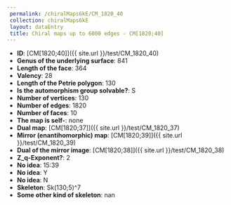 ```yaml
--- 
 permalink: /chiralMaps6kE/CM_1820_40 
 collection: chiralMaps6kE
 layout: dataEntry
 title: Chiral maps up to 6000 edges - CM[1820;40]
---
```


- **ID**: [CM[1820;40]]({{ site.url }}/test/CM_1820_40)
- **Genus of the underlying surface**: 841
- **Length of the face**: 364
- **Valency**: 28
- **Length of the Petrie polygon**: 130
- **Is the automorphism group solvable?**: S
- **Number of vertices**: 130
- **Number of edges**: 1820
- **Number of faces**: 10
- **The map is self-**: none
- **Dual map**: [CM[1820;37]]({{ site.url }}/test/CM_1820_37)
- **Mirror (enantihomorphic) map**: [CM[1820;39]]({{ site.url }}/test/CM_1820_39)
- **Dual of the mirror image**: [CM[1820;38]]({{ site.url }}/test/CM_1820_38)
- **Z_q-Exponent?**: 2
- **No idea**:  15:39
- **No idea**: Y
- **No idea**: N
- **Skeleton**: Sk(130;5)^7
- **Some other kind of skeleton**: nan
